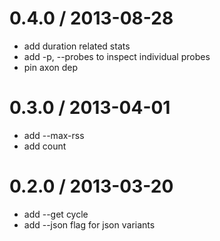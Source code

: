 
0.4.0 / 2013-08-28
==================

 * add duration related stats
 * add -p, --probes to inspect individual probes
 * pin axon dep

0.3.0 / 2013-04-01
==================

  * add --max-rss <str>
  * add count

0.2.0 / 2013-03-20
==================

  * add --get cycle
  * add --json flag for json variants
